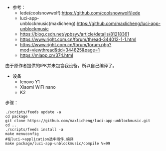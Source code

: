 - 参考：
  - lede(coolsnowwolf):https://github.com/coolsnowwolf/lede
  - luci-app-unblockmusic(maxlicheng):https://github.com/maxlicheng/luci-app-unblockmusic
  - https://blog.csdn.net/ypbsyy/article/details/81218361
  - https://www.right.com.cn/forum/thread-344012-1-1.html
  - https://www.right.com.cn/forum/forum.php?mod=viewthread&tid=344825&page=1
  - https://mlapp.cn/374.html

由于原作者提供的IPK并未包含我设备，所以自己编译了。
- 设备
  - lenovo Y1
  - Xiaomi WiFi nano
  - K2

步骤：
```
./scripts/feeds update -a 
cd package
git clone https://github.com/maxlicheng/luci-app-unblockmusic.git
cd ..
./scripts/feeds install -a
make menuconfig
#在luci->application选中插件,编译
make package/luci-app-unblockmusic/compile V=99
```
